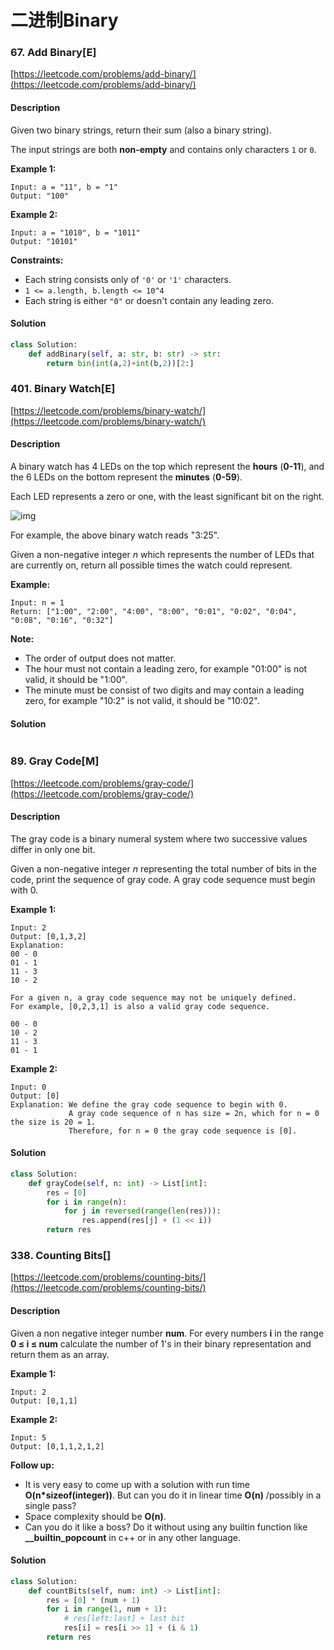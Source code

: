 # 二进制Binary

### 67. Add Binary\[E\]

[https://leetcode.com/problems/add-binary/](https://leetcode.com/problems/add-binary/)

#### Description

Given two binary strings, return their sum \(also a binary string\).

The input strings are both **non-empty** and contains only characters `1` or `0`.

**Example 1:**

```text
Input: a = "11", b = "1"
Output: "100"
```

**Example 2:**

```text
Input: a = "1010", b = "1011"
Output: "10101"
```

**Constraints:**

* Each string consists only of `'0'` or `'1'` characters.
* `1 <= a.length, b.length <= 10^4`
* Each string is either `"0"` or doesn't contain any leading zero.

#### Solution

```python
class Solution:
    def addBinary(self, a: str, b: str) -> str:
        return bin(int(a,2)+int(b,2))[2:]
```

### 401. Binary Watch\[E\]

[https://leetcode.com/problems/binary-watch/](https://leetcode.com/problems/binary-watch/)

#### Description

A binary watch has 4 LEDs on the top which represent the **hours** \(**0-11**\), and the 6 LEDs on the bottom represent the **minutes** \(**0-59**\).

Each LED represents a zero or one, with the least significant bit on the right.

![img](https://upload.wikimedia.org/wikipedia/commons/8/8b/Binary_clock_samui_moon.jpg)

For example, the above binary watch reads "3:25".

Given a non-negative integer _n_ which represents the number of LEDs that are currently on, return all possible times the watch could represent.

**Example:**

```text
Input: n = 1
Return: ["1:00", "2:00", "4:00", "8:00", "0:01", "0:02", "0:04", "0:08", "0:16", "0:32"]
```

**Note:**

* The order of output does not matter.
* The hour must not contain a leading zero, for example "01:00" is not valid, it should be "1:00".
* The minute must be consist of two digits and may contain a leading zero, for example "10:2" is not valid, it should be "10:02".

#### Solution

```python

```

### 89. Gray Code\[M\]

[https://leetcode.com/problems/gray-code/](https://leetcode.com/problems/gray-code/)

#### Description

The gray code is a binary numeral system where two successive values differ in only one bit.

Given a non-negative integer _n_ representing the total number of bits in the code, print the sequence of gray code. A gray code sequence must begin with 0.

**Example 1:**

```text
Input: 2
Output: [0,1,3,2]
Explanation:
00 - 0
01 - 1
11 - 3
10 - 2

For a given n, a gray code sequence may not be uniquely defined.
For example, [0,2,3,1] is also a valid gray code sequence.

00 - 0
10 - 2
11 - 3
01 - 1
```

**Example 2:**

```text
Input: 0
Output: [0]
Explanation: We define the gray code sequence to begin with 0.
             A gray code sequence of n has size = 2n, which for n = 0 the size is 20 = 1.
             Therefore, for n = 0 the gray code sequence is [0].
```

#### Solution

```python
class Solution:
    def grayCode(self, n: int) -> List[int]:
        res = [0]
        for i in range(n):
            for j in reversed(range(len(res))):
                res.append(res[j] + (1 << i))
        return res
```

### 338. Counting Bits\[\]

[https://leetcode.com/problems/counting-bits/](https://leetcode.com/problems/counting-bits/)

#### Description

Given a non negative integer number **num**. For every numbers **i** in the range **0 ≤ i ≤ num** calculate the number of 1's in their binary representation and return them as an array.

**Example 1:**

```text
Input: 2
Output: [0,1,1]
```

**Example 2:**

```text
Input: 5
Output: [0,1,1,2,1,2]
```

**Follow up:**

* It is very easy to come up with a solution with run time **O\(n\*sizeof\(integer\)\)**. But can you do it in linear time **O\(n\)** /possibly in a single pass?
* Space complexity should be **O\(n\)**.
* Can you do it like a boss? Do it without using any builtin function like **\_\_builtin\_popcount** in c++ or in any other language.

#### Solution

```python
class Solution:
    def countBits(self, num: int) -> List[int]:
        res = [0] * (num + 1)
        for i in range(1, num + 1):
            # res[left:last] + last bit
            res[i] = res[i >> 1] + (i & 1)
        return res
```


